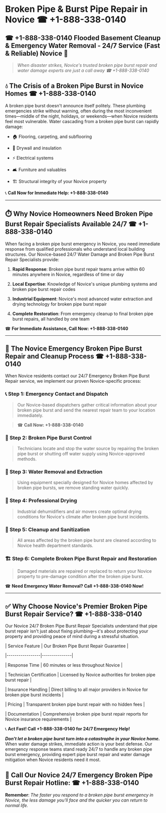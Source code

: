 # Broken Pipe & Burst Pipe Repair in Novice ☎ +1-888-338-0140  
## ☎ +1-888-338-0140 Flooded Basement Cleanup & Emergency Water Removal - 24/7 Service (Fast & Reliable) Novice 🚨  

> *When disaster strikes, Novice's trusted broken pipe burst repair and water damage experts are just a call away ☎ +1-888-338-0140*  

## 💧 The Crisis of a Broken Pipe Burst in Novice Homes ☎ +1-888-338-0140  

A broken pipe burst doesn't announce itself politely. These plumbing emergencies strike without warning, often during the most inconvenient times—middle of the night, holidays, or weekends—when Novice residents feel most vulnerable. Water cascading from a broken pipe burst can rapidly damage:  

* 🏠 Flooring, carpeting, and subflooring  
* 🧱 Drywall and insulation  
* ⚡ Electrical systems  
* 🛋️ Furniture and valuables  
* 🏗️ Structural integrity of your Novice property  

📞 **Call Now for Immediate Help: +1-888-338-0140**  

---  

## ⏱️ Why Novice Homeowners Need Broken Pipe Burst Repair Specialists Available 24/7 ☎ +1-888-338-0140  

When facing a broken pipe burst emergency in Novice, you need immediate response from qualified professionals who understand local building structures. Our Novice-based 24/7 Water Damage and Broken Pipe Burst Repair Specialists provide:  

1. **Rapid Response**: Broken pipe burst repair teams arrive within 60 minutes anywhere in Novice, regardless of time or day  
2. **Local Expertise**: Knowledge of Novice's unique plumbing systems and broken pipe burst repair codes  
3. **Industrial Equipment**: Novice's most advanced water extraction and drying technology for broken pipe burst repair  
4. **Complete Restoration**: From emergency cleanup to final broken pipe burst repairs, all handled by one team  

☎ **For Immediate Assistance, Call Now: +1-888-338-0140**  

---  

## 🔧 The Novice Emergency Broken Pipe Burst Repair and Cleanup Process ☎ +1-888-338-0140  

When Novice residents contact our 24/7 Emergency Broken Pipe Burst Repair service, we implement our proven Novice-specific process:  

### 📞 Step 1: Emergency Contact and Dispatch  
> Our Novice-based dispatchers gather critical information about your broken pipe burst and send the nearest repair team to your location immediately.  
> ☎ **Call Now: +1-888-338-0140**  

### 🚿 Step 2: Broken Pipe Burst Control  
> Technicians locate and stop the water source by repairing the broken pipe burst or shutting off water supply using Novice-approved methods.  

### 🌊 Step 3: Water Removal and Extraction  
> Using equipment specially designed for Novice homes affected by broken pipe bursts, we remove standing water quickly.  

### 💨 Step 4: Professional Drying  
> Industrial dehumidifiers and air movers create optimal drying conditions for Novice's climate after broken pipe burst incidents.  

### 🧼 Step 5: Cleanup and Sanitization  
> All areas affected by the broken pipe burst are cleaned according to Novice health department standards.  

### 🏗️ Step 6: Complete Broken Pipe Burst Repair and Restoration  
> Damaged materials are repaired or replaced to return your Novice property to pre-damage condition after the broken pipe burst.  

☎ **Need Emergency Water Removal? Call +1-888-338-0140 Now!**  

---  

## ✅ Why Choose Novice's Premier Broken Pipe Burst Repair Service? ☎ +1-888-338-0140  

Our Novice 24/7 Broken Pipe Burst Repair Specialists understand that pipe burst repair isn't just about fixing plumbing—it's about protecting your property and providing peace of mind during a stressful situation.  

| Service Feature | Our Broken Pipe Burst Repair Guarantee |  
|-----------------|---------------|  
| Response Time | 60 minutes or less throughout Novice |  
| Technician Certification | Licensed by Novice authorities for broken pipe burst repair |  
| Insurance Handling | Direct billing to all major providers in Novice for broken pipe burst incidents |  
| Pricing | Transparent broken pipe burst repair with no hidden fees |  
| Documentation | Comprehensive broken pipe burst repair reports for Novice insurance requirements |  

📞 **Act Fast! Call +1-888-338-0140 for 24/7 Emergency Help!**  

***Don't let a broken pipe burst turn into a catastrophe in your Novice home.*** When water damage strikes, immediate action is your best defense. Our emergency response teams stand ready 24/7 to handle any broken pipe burst emergency, providing expert pipe burst repair and water damage mitigation when Novice residents need it most.  

## 📱 Call Our Novice 24/7 Emergency Broken Pipe Burst Repair Hotline: ☎ +1-888-338-0140  

**Remember**: *The faster you respond to a broken pipe burst emergency in Novice, the less damage you'll face and the quicker you can return to normal life.*